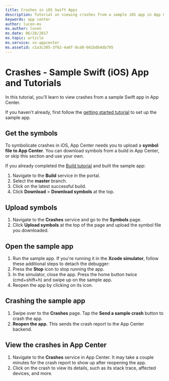 ```yaml
---
title: Crashes in iOS Swift Apps
description: Tutorial on viewing crashes from a sample iOS app in App Center
keywords: app center
author: lucen-ms
ms.author: lucen
ms.date: 06/28/2017
ms.topic: article
ms.service: vs-appcenter
ms.assetid: c1a3c385-3f62-4a6f-8cd8-661bdb4db795
---
```


# Crashes - Sample Swift (iOS) App and Tutorials
In this tutorial, you'll learn to view crashes from a sample Swift app in App Center.

If you haven't already, first follow the [getting started tutorial](getting-started.md) to set up the sample app.

## Get the symbols
To symbolicate crashes in iOS, App Center needs you to upload a **symbol file to App Center**. You can download symbols from a build in App Center, or skip this section and use your own.

If you already completed the [Build tutorial](build.md) and built the sample app:
1. Navigate to the **Build** service in the portal.
2. Select the **master** branch.
3. Click on the latest successful build.
4. Click **Download** > **Download symbols** at the top.

## Upload symbols
1. Navigate to the **Crashes** service and go to the **Symbols** page.
2. Click **Upload symbols** at the top of the page and upload the symbol file you downloaded.

## Open the sample app
1. Run the sample app. If you're running it in the **Xcode simulator**, follow these additional steps to detach the debugger:
2. Press the **Stop** icon to stop running the app.
3. In the simulator, close the app. Press the home button twice (cmd+shift+h) and swipe up on the sample app.
4. Reopen the app by clicking on its icon.  

## Crashing the sample app
1. Swipe over to the **Crashes** page. Tap the **Send a sample crash** button to crash the app.
2. **Reopen the app.** This sends the crash report to the App Center backend.  

## View the crashes in App Center
1. Navigate to the **Crashes** service in App Center. It may take a couple minutes for the crash report to show up after reopening the app.
2. Click on the crash to view its details, such as its stack trace, affected devices, and more.
